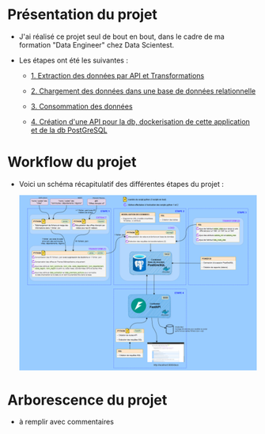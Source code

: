 # Présentation du projet

- J'ai réalisé ce projet seul de bout en bout, dans le cadre de ma formation "Data Engineer" chez Data Scientest.

- Les étapes ont été les suivantes :

  - [1. Extraction des données par API et Transformations](readme_pages/step_1__extract_and_transform_data.md)

  - [2. Chargement des données dans une base de données relationnelle](readme_pages/step_2__load_data_to_database.md)

  - [3. Consommation des données](readme_pages/step_3__data_consumption.md)

  - [4. Création d'une API pour la db, dockerisation de cette application et de la db PostGreSQL](readme_pages/step_4__api.md)


# Workflow du projet

- Voici un schéma récapitulatif des différentes étapes du projet :

  ![screenshot du workflow](readme_pages/screenshots/workflow.png)


# Arborescence du projet

- à remplir avec commentaires